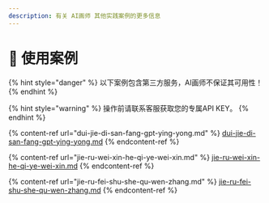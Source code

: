 ```yaml
---
description: 有关 AI画师 其他实践案例的更多信息
---
```


# 💼 使用案例

{% hint style="danger" %}
以下案例包含第三方服务，AI画师不保证其可用性！
{% endhint %}

{% hint style="warning" %}
操作前请联系客服获取您的专属API KEY。
{% endhint %}

{% content-ref url="dui-jie-di-san-fang-gpt-ying-yong.md" %}
[dui-jie-di-san-fang-gpt-ying-yong.md](dui-jie-di-san-fang-gpt-ying-yong.md)
{% endcontent-ref %}

{% content-ref url="jie-ru-wei-xin-he-qi-ye-wei-xin.md" %}
[jie-ru-wei-xin-he-qi-ye-wei-xin.md](jie-ru-wei-xin-he-qi-ye-wei-xin.md)
{% endcontent-ref %}

{% content-ref url="jie-ru-fei-shu-she-qu-wen-zhang.md" %}
[jie-ru-fei-shu-she-qu-wen-zhang.md](jie-ru-fei-shu-she-qu-wen-zhang.md)
{% endcontent-ref %}
